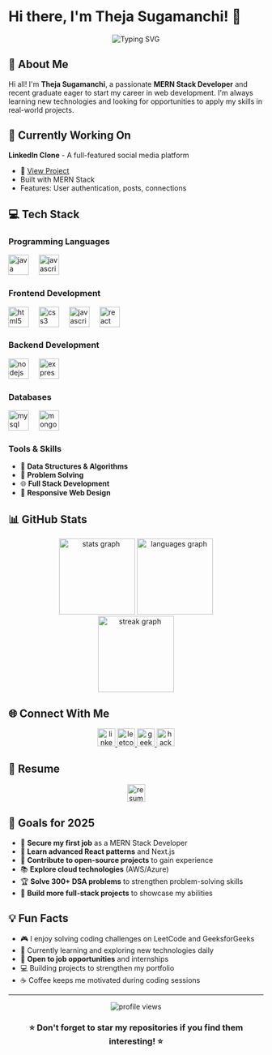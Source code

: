 # Hi there, I'm Theja Sugamanchi! 👋

<div align="center">
  <img src="https://readme-typing-svg.herokuapp.com?font=Fira+Code&pause=1000&color=2196F3&center=true&vCenter=true&width=435&lines=Passionate+MERN+Stack+Developer;Always+learning+new+technologies;Building+amazing+web+applications" alt="Typing SVG" />
</div>

## 🚀 About Me

Hi all! I'm **Theja Sugamanchi**, a passionate **MERN Stack Developer** and recent graduate eager to start my career in web development. I'm always learning new technologies and looking for opportunities to apply my skills in real-world projects.

## 🔭 Currently Working On

**LinkedIn Clone** - A full-featured social media platform
- 🔗 [View Project](https://github.com/theja8458/LinkedInClone)
- Built with MERN Stack
- Features: User authentication, posts, connections

## 💻 Tech Stack

### Programming Languages
<div align="left">
  <img src="https://cdn.jsdelivr.net/gh/devicons/devicon/icons/java/java-original.svg" height="40" alt="java logo" />
  <img width="12" />
  <img src="https://cdn.jsdelivr.net/gh/devicons/devicon/icons/javascript/javascript-original.svg" height="40" alt="javascript logo" />
</div>

### Frontend Development
<div align="left">
  <img src="https://cdn.jsdelivr.net/gh/devicons/devicon/icons/html5/html5-original.svg" height="40" alt="html5 logo" />
  <img width="12" />
  <img src="https://cdn.jsdelivr.net/gh/devicons/devicon/icons/css3/css3-original.svg" height="40" alt="css3 logo" />
  <img width="12" />
  <img src="https://cdn.jsdelivr.net/gh/devicons/devicon/icons/javascript/javascript-original.svg" height="40" alt="javascript logo" />
  <img width="12" />
  <img src="https://cdn.jsdelivr.net/gh/devicons/devicon/icons/react/react-original.svg" height="40" alt="react logo" />
</div>

### Backend Development
<div align="left">
  <img src="https://cdn.jsdelivr.net/gh/devicons/devicon/icons/nodejs/nodejs-original.svg" height="40" alt="nodejs logo" />
  <img width="12" />
  <img src="https://cdn.jsdelivr.net/gh/devicons/devicon/icons/express/express-original.svg" height="40" alt="express logo" />
</div>

### Databases
<div align="left">
  <img src="https://cdn.jsdelivr.net/gh/devicons/devicon/icons/mysql/mysql-original.svg" height="40" alt="mysql logo" />
  <img width="12" />
  <img src="https://cdn.jsdelivr.net/gh/devicons/devicon/icons/mongodb/mongodb-original.svg" height="40" alt="mongodb logo" />
</div>

### Tools & Skills
- 🧠 **Data Structures & Algorithms**
- 🔧 **Problem Solving**
- 🌐 **Full Stack Development**
- 📱 **Responsive Web Design**

## 📊 GitHub Stats

<div align="center">
  <img src="https://github-readme-stats.vercel.app/api?username=theja8458&hide_title=false&hide_rank=false&show_icons=true&include_all_commits=true&count_private=true&disable_animations=false&theme=dracula&locale=en&hide_border=false" height="150" alt="stats graph" />
  <img src="https://github-readme-stats.vercel.app/api/top-langs?username=theja8458&locale=en&hide_title=false&layout=compact&card_width=320&langs_count=5&theme=dracula&hide_border=false" height="150" alt="languages graph" />
</div>

<div align="center">
  <img src="https://github-readme-streak-stats.vercel.app/?user=theja8458&theme=dracula&hide_border=false" height="150" alt="streak graph" />
</div>

## 🌐 Connect With Me

<div align="center">
  <a href="https://www.linkedin.com/in/theja-sugamanchi-80197529b/" target="_blank">
    <img src="https://img.shields.io/static/v1?message=LinkedIn&logo=linkedin&label=&color=0077B5&logoColor=white&labelColor=&style=for-the-badge" height="35" alt="linkedin logo" />
  </a>
  <a href="https://leetcode.com/u/thej2824/" target="_blank">
    <img src="https://img.shields.io/static/v1?message=LeetCode&logo=leetcode&label=&color=FFA116&logoColor=white&labelColor=&style=for-the-badge" height="35" alt="leetcode logo" />
  </a>
  <a href="https://www.geeksforgeeks.org/user/theja29/" target="_blank">
    <img src="https://img.shields.io/static/v1?message=GeeksforGeeks&logo=geeksforgeeks&label=&color=0F9D58&logoColor=white&labelColor=&style=for-the-badge" height="35" alt="geeksforgeeks logo" />
  </a>
  <a href="https://www.hackerrank.com/profile/sugamanch" target="_blank">
    <img src="https://img.shields.io/static/v1?message=HackerRank&logo=hackerrank&label=&color=2EC866&logoColor=white&labelColor=&style=for-the-badge" height="35" alt="hackerrank logo" />
  </a>
</div>

## 📄 Resume

<div align="center">
  <a href="https://drive.google.com/file/d/161Ff7FJHDAV-Bn5QmouHfXgr7WI9RdiO/view?usp=sharing" target="_blank">
    <img src="https://img.shields.io/static/v1?message=View%20Resume&logo=googledrive&label=&color=4285F4&logoColor=white&labelColor=&style=for-the-badge" height="35" alt="resume link" />
  </a>
</div>

## 🎯 Goals for 2025

- 💼 **Secure my first job** as a MERN Stack Developer
- 🚀 **Learn advanced React patterns** and Next.js
- 🔧 **Contribute to open-source projects** to gain experience
- 📚 **Explore cloud technologies** (AWS/Azure)
- 🏆 **Solve 300+ DSA problems** to strengthen problem-solving skills
- 🌟 **Build more full-stack projects** to showcase my abilities

## 💡 Fun Facts

- 🎮 I enjoy solving coding challenges on LeetCode and GeeksforGeeks
- 📖 Currently learning and exploring new technologies daily
- 🤝 **Open to job opportunities** and internships
- 💻 Building projects to strengthen my portfolio
- ☕ Coffee keeps me motivated during coding sessions

---

<div align="center">
  <img src="https://komarev.com/ghpvc/?username=theja8458&label=Profile%20views&color=0e75b6&style=flat" alt="profile views" />
</div>

<div align="center">
  <h3>⭐ Don't forget to star my repositories if you find them interesting! ⭐</h3>
</div>